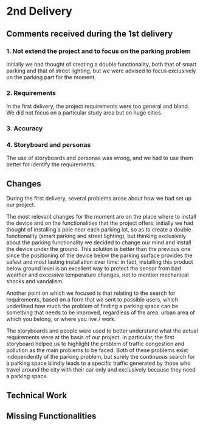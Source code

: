 # 2nd Delivery

## Comments received during the 1st delivery

### 1. Not extend the project and to focus on the parking problem
Initially we had thought of creating a double functionality, both that of smart parking and that of street lighting, but we were advised to focus exclusively on the parking part for the moment.

### 2. Requirements
In the first delivery, the project requirements were too general and bland. We did not focus on a particular study area but on huge cities.

### 3. Accuracy

### 4. Storyboard and personas
The use of storyboards and personas was wrong, and we had to use them better for identify the requirements.
	
## Changes
During the first delivery, several problems arose about how we had set up our project. 

The most relevant changes for the moment are on the place where to install the device and on the functionalities that the project offers: initially we had thought of installing a pole near each parking lot, so as to create a double functionality (smart parking and street lighting), but thinking exclusively about the parking functionality we decided to change our mind and install the device under the ground. This solution is better than the previous one since the positioning of the device below the parking surface provides the safest and most lasting installation over time: in fact, installing this product below ground level is an excellent way to protect the sensor from bad weather and excessive temperature changes, not to mention mechanical shocks and vandalism.

Another point on which we focused is that relating to the search for requirements, based on a form that we sent to possible users, which underlined how much the problem of finding a parking space can be something that needs to be improved, regardless of the area. urban area of which you belong, or where you live / work.

The storyboards and people were used to better understand what the actual requirements were at the basis of our project. In particular, the first storyboard helped us to highlight the problem of traffic congestion and pollution as the main problems to be faced. Both of these problems exist independently of the parking problem, but surely the continuous search for a parking space blindly leads to a specific traffic generated by those who travel around the city with their car only and exclusively because they need a parking space.


## Technical Work 
	
## Missing Functionalities
